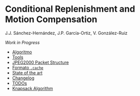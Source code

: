 # Conditional Replenishment and Motion Compensation

J.J. Sánchez-Hernández, J.P. García-Ortiz, V. González-Ruiz

_Work in Progress_

* [Algoritmo](algorithm.md)
* [Tools](tools.md)
* [JPEG2000 Packet Structure](packets.md)
* [Formato `.cache`](cacheformat.md)
* [State of the art](stateoftheart.md)
* [Changelog](changelog.md)
* [TODOs](todos.md)
* [Knapsack Algorithm](knapsack.md)